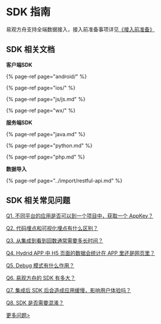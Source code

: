 # SDK 指南

易观方舟支持全端数据接入，接入前准备事项详见[《接入前准备》](../prepare/)

## SDK 相关文档

**客户端SDK**

{% page-ref page="android/" %}

{% page-ref page="ios/" %}

{% page-ref page="js/js.md" %}

{% page-ref page="wx/" %}

**服务端SDK**

{% page-ref page="java.md" %}

{% page-ref page="python.md" %}

{% page-ref page="php.md" %}

**数据导入**

{% page-ref page="../import/restful-api.md" %}

## SDK 相关常见问题

[Q1. 不同平台的应用是否可以到一个项目中，获取一个 AppKey？](../../faq/sdk.md)

[Q2. 代码埋点和可视化埋点有什么区别？](../../faq/sdk.md)

[Q3. 从集成到看到回数通常需要多长时间？](../../faq/sdk.md)

[Q4. Hydrid APP 中 H5 页面的数据会统计在 APP 里还是网页里？](../../faq/sdk.md)

[Q5. Debug 模式有什么作用？](../../faq/sdk.md)

[Q6. 易观方舟的 SDK 有多大？](../../faq/sdk.md)

[Q7. 集成后 SDK 后会造成应用缓慢，影响用户体验吗？](../../faq/sdk.md)

[Q8. SDK 是否需要混淆？](../../faq/sdk.md)

[更多问题&gt;](../../faq/sdk.md)

